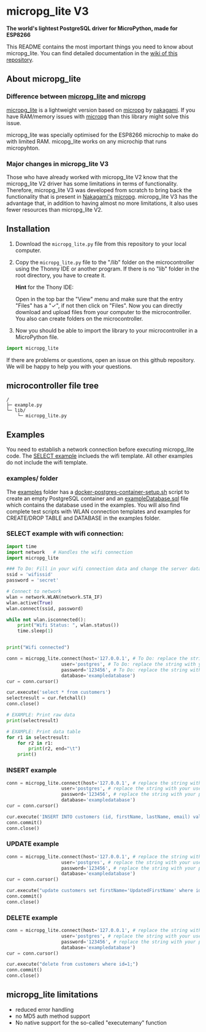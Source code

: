 # micropg_lite V3  
**The world's lightest PostgreSQL driver for MicroPython, made for ESP8266**

This README contains the most important things you need to know about micropg_lite. You can find detailed documentation in the [wiki of this repository](https://github.com/TimonW-Dev/micropg_lite/wiki).

## About micropg_lite
### Difference between [micropg_lite](https://github.com/TimonW-Dev/micropg_lite) and [micropg](https://github.com/nakagami/micropg)

[micropg_lite](https://github.com/TimonW-Dev/micropg_lite) is a lightweight version based on [micropg](https://github.com/nakagami/micropg) by [
nakagami](https://github.com/nakagami). If you have RAM/memory issues with [micropg](https://github.com/nakagami/micropg) than this library might solve this issue.

micropg_lite was specially optimised for the ESP8266 microchip to make do with limited RAM. micopg_lite works on any microchip that runs micropyhton.

### Major changes in micropg_lite V3
Those who have already worked with micropg_lite V2 know that the micropg_lite V2 driver has some limitations in terms of functionality. Therefore, micropg_lite V3 was developed from scratch to bring back the functionality that is present in [Nakagami's](https://github.com/nakagami) [micropg](https://github.com/nakagami/micropg). micropg_lite V3 has the advantage that, in addition to having almost no more limitations, it also uses fewer resources than micropg_lite V2.

## Installation

1. Download the `micropg_lite.py` file from this repository to your local computer.

2. Copy the `micropg_lite.py` file to the "/lib" folder on the microcontroller using the Thonny IDE or another program. If there is no "lib" folder in the root directory, you have to create it.

    **Hint** for the Thony IDE:
    
    Open in the top bar the "View" menu and make sure that the entry "Files" has a "✓", if not then click on "Files". Now you can directly download and upload files from your computer to the microcontroller. You also can create folders on the microcontroller.

3. Now you should be able to import the library to your microcontroller in a MicroPython file.

````python
import micropg_lite
````

If there are problems or questions, open an issue on this github repository. We will be happy to help you with your questions.

## microcontroller file tree
````
/
├─ example.py
└─ lib/
    └─ micropg_lite.py
````

## Examples
You need to establish a network connection before executing micropg_lite code. The [SELECT example](#select-example-with-wifi-connection) inclueds the wifi template. All other examples do not include the wifi template.

### examples/ folder
The [examples](https://github.com/TimonW-Dev/micropg_lite/tree/main/examples) folder has a [docker-postgres-container-setup.sh](https://github.com/TimonW-Dev/micropg_lite/blob/main/examples/docker-postgres-container-setup.sh) script to create an empty PostgreSQL container and an [exampleDatabase.sql](https://github.com/TimonW-Dev/micropg_lite/blob/main/examples/exampleDatabase.sql) file which contains the database used in the examples. You will also find complete test scripts with WLAN connection templates and examples for CREATE/DROP TABLE and DATABASE in the examples folder.

### SELECT example with wifi connection:
````python
import time
import network   # Handles the wifi connection
import micropg_lite

### To Do: Fill in your wifi connection data and change the server data
ssid = 'wifissid'
password = 'secret'

# Connect to network
wlan = network.WLAN(network.STA_IF)
wlan.active(True)
wlan.connect(ssid, password)

while not wlan.isconnected():
    print("Wifi Status: ", wlan.status())
    time.sleep(1)


print("Wifi connected")

conn = micropg_lite.connect(host='127.0.0.1', # To Do: replace the string with your server ip-address
                    user='postgres', # To Do: replace the string with your user
                    password='123456', # To Do: replace the string with your password
                    database='exampledatabase')
cur = conn.cursor()

cur.execute('select * from customers')
selectresult = cur.fetchall()
conn.close()

# EXAMPLE: Print raw data
print(selectresult)

# EXAMPLE: Print data table
for r1 in selectresult:
    for r2 in r1:
        print(r2, end="\t")
    print()
````

### INSERT example
````python
conn = micropg_lite.connect(host='127.0.0.1', # replace the string with your server ip-address
                    user='postgres', # replace the string with your user
                    password='123456', # replace the string with your password
                    database='exampledatabase')
cur = conn.cursor()

cur.execute('INSERT INTO customers (id, firstName, lastName, email) values (%s, %s, %s, %s)', ['5', 'David', 'Wilson', 'david.wilson@example.com'])
conn.commit()
conn.close()

````

### UPDATE example
```` python
conn = micropg_lite.connect(host='127.0.0.1', # replace the string with your server ip-address
                    user='postgres', # replace the string with your user
                    password='123456', # replace the string with your password
                    database='exampledatabase')
cur = conn.cursor()

cur.execute("update customers set firstName='UpdatedFirstName' where id=2;")
conn.commit()
conn.close()
````

### DELETE example
```` python
conn = micropg_lite.connect(host='127.0.0.1', # replace the string with your server ip-address
                    user='postgres', # replace the string with your user
                    password='123456', # replace the string with your password
                    database='exampledatabase')
cur = conn.cursor()

cur.execute("delete from customers where id=1;")
conn.commit()
conn.close()

````

## micropg_lite limitations
- reduced error handling
- no MD5 auth method support
- No native support for the so-called "executemany" function